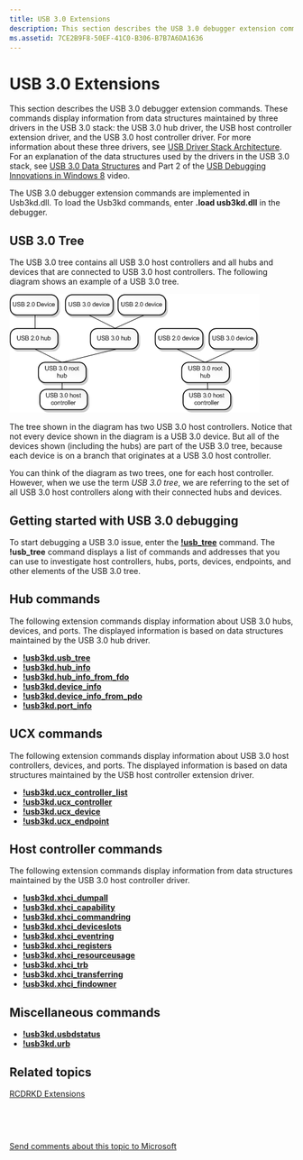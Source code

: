 ```yaml
---
title: USB 3.0 Extensions
description: This section describes the USB 3.0 debugger extension commands.
ms.assetid: 7CE2B9F8-50EF-41C0-B306-B7B7A6DA1636
---
```


# USB 3.0 Extensions


This section describes the USB 3.0 debugger extension commands. These commands display information from data structures maintained by three drivers in the USB 3.0 stack: the USB 3.0 hub driver, the USB host controller extension driver, and the USB 3.0 host controller driver. For more information about these three drivers, see [USB Driver Stack Architecture](http://go.microsoft.com/fwlink/p?LinkId=251983). For an explanation of the data structures used by the drivers in the USB 3.0 stack, see [USB 3.0 Data Structures](usb-3-0-data-structures.md) and Part 2 of the [USB Debugging Innovations in Windows 8](http://go.microsoft.com/fwlink/p/?LinkID=249153) video.

The USB 3.0 debugger extension commands are implemented in Usb3kd.dll. To load the Usb3kd commands, enter **.load usb3kd.dll** in the debugger.

## <span id="usb-3-tree"></span><span id="USB_3_TREE"></span>USB 3.0 Tree


The USB 3.0 tree contains all USB 3.0 host controllers and all hubs and devices that are connected to USB 3.0 host controllers. The following diagram shows an example of a USB 3.0 tree.

![usb 3.0 tree showing a mix of usb 3.0 and usb 2.0 devices roots and controllers](images/usb3tree01.png)

The tree shown in the diagram has two USB 3.0 host controllers. Notice that not every device shown in the diagram is a USB 3.0 device. But all of the devices shown (including the hubs) are part of the USB 3.0 tree, because each device is on a branch that originates at a USB 3.0 host controller.

You can think of the diagram as two trees, one for each host controller. However, when we use the term *USB 3.0 tree*, we are referring to the set of all USB 3.0 host controllers along with their connected hubs and devices.

## <span id="getting-started-with-usb-3.0-debugging"></span><span id="GETTING_STARTED_WITH_USB_3.0_DEBUGGING"></span>Getting started with USB 3.0 debugging


To start debugging a USB 3.0 issue, enter the [**!usb\_tree**](-usb3kd-usb-tree.md) command. The **!usb\_tree** command displays a list of commands and addresses that you can use to investigate host controllers, hubs, ports, devices, endpoints, and other elements of the USB 3.0 tree.

## <span id="hub-commands"></span><span id="hub_commands"></span><span id="HUB_COMMANDS"></span>Hub commands


The following extension commands display information about USB 3.0 hubs, devices, and ports. The displayed information is based on data structures maintained by the USB 3.0 hub driver.

-   [**!usb3kd.usb\_tree**](-usb3kd-usb-tree.md)
-   [**!usb3kd.hub\_info**](-usb3kd-hub-info.md)
-   [**!usb3kd.hub\_info\_from\_fdo**](-usb3kd-hub-info-from-fdo.md)
-   [**!usb3kd.device\_info**](-usb3kd-device-info.md)
-   [**!usb3kd.device\_info\_from\_pdo**](-usb3kd-device-info-from-pdo.md)
-   [**!usb3kd.port\_info**](-usb3kd-port-info.md)

## <span id="UCX_commands"></span><span id="ucx_commands"></span><span id="UCX_COMMANDS"></span>UCX commands


The following extension commands display information about USB 3.0 host controllers, devices, and ports. The displayed information is based on data structures maintained by the USB host controller extension driver.

-   [**!usb3kd.ucx\_controller\_list**](-usb3kd-ucx-controller-list.md)
-   [**!usb3kd.ucx\_controller**](-usb3kd-ucx-controller.md)
-   [**!usb3kd.ucx\_device**](-usb3kd-ucx-device.md)
-   [**!usb3kd.ucx\_endpoint**](-usb3kd-ucx-endpoint.md)

## <span id="Host_controller_commands"></span><span id="host_controller_commands"></span><span id="HOST_CONTROLLER_COMMANDS"></span>Host controller commands


The following extension commands display information from data structures maintained by the USB 3.0 host controller driver.

-   [**!usb3kd.xhci\_dumpall**](-usb3kd-xhci-dumpall.md)
-   [**!usb3kd.xhci\_capability**](-usb3kd-xhci-capability.md)
-   [**!usb3kd.xhci\_commandring**](-usb3kd-xhci-commandring.md)
-   [**!usb3kd.xhci\_deviceslots**](-usb3kd-xhci-deviceslots.md)
-   [**!usb3kd.xhci\_eventring**](-usb3kd-xhci-eventring.md)
-   [**!usb3kd.xhci\_registers**](-usb3kd-xhci-registers.md)
-   [**!usb3kd.xhci\_resourceusage**](-usb3kd-xhci-resourceusage.md)
-   [**!usb3kd.xhci\_trb**](-usb3kd-xhci-trb.md)
-   [**!usb3kd.xhci\_transferring**](-usb3kd-xhci-transferring.md)
-   [**!usb3kd.xhci\_findowner**](-xhci-findowner.md)

## <span id="Miscellaneous_commands"></span><span id="miscellaneous_commands"></span><span id="MISCELLANEOUS_COMMANDS"></span>Miscellaneous commands


-   [**!usb3kd.usbdstatus**](-usb3kd-usbdstatus.md)
-   [**!usb3kd.urb**](-usb3kd-urb.md)

## <span id="related_topics"></span>Related topics


[RCDRKD Extensions](rcdrkd-extensions.md)

 

 

[Send comments about this topic to Microsoft](mailto:wsddocfb@microsoft.com?subject=Documentation%20feedback%20[debugger\debugger]:%20USB%203.0%20Extensions%20%20RELEASE:%20%285/15/2017%29&body=%0A%0APRIVACY%20STATEMENT%0A%0AWe%20use%20your%20feedback%20to%20improve%20the%20documentation.%20We%20don't%20use%20your%20email%20address%20for%20any%20other%20purpose,%20and%20we'll%20remove%20your%20email%20address%20from%20our%20system%20after%20the%20issue%20that%20you're%20reporting%20is%20fixed.%20While%20we're%20working%20to%20fix%20this%20issue,%20we%20might%20send%20you%20an%20email%20message%20to%20ask%20for%20more%20info.%20Later,%20we%20might%20also%20send%20you%20an%20email%20message%20to%20let%20you%20know%20that%20we've%20addressed%20your%20feedback.%0A%0AFor%20more%20info%20about%20Microsoft's%20privacy%20policy,%20see%20http://privacy.microsoft.com/default.aspx. "Send comments about this topic to Microsoft")






